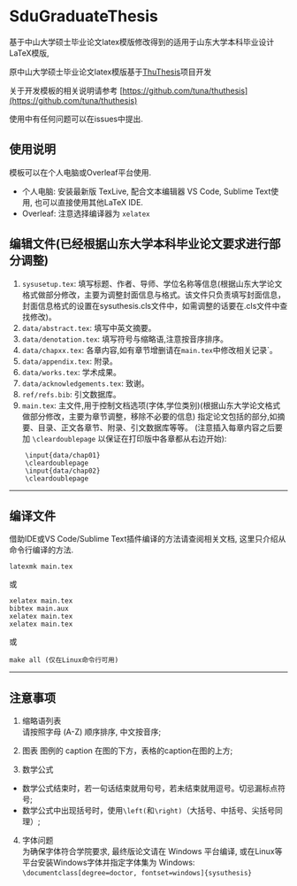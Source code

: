 # SduGraduateThesis

基于中山大学硕士毕业论文latex模版修改得到的适用于山东大学本科毕业设计LaTeX模版, 

原中山大学硕士毕业论文latex模版基于[ThuThesis](https://github.com/tuna/thuthesis)项目开发

关于开发模板的相关说明请参考 [https://github.com/tuna/thuthesis](https://github.com/tuna/thuthesis)

使用中有任何问题可以在issues中提出.

## 使用说明  

模板可以在个人电脑或Overleaf平台使用.

- 个人电脑: 安装最新版 TexLive, 配合文本编辑器 VS Code, Sublime Text使用, 也可以直接使用其他LaTeX IDE.  
- Overleaf: 注意选择编译器为 `xelatex`  

## 编辑文件(已经根据山东大学本科毕业论文要求进行部分调整)
1. `sysusetup.tex`: 填写标题、作者、导师、学位名称等信息(根据山东大学论文格式做部分修改，主要为调整封面信息与格式。该文件只负责填写封面信息，封面信息格式的设置在sysuthesis.cls文件中，如需调整的话要在.cls文件中查找修改)。
2. `data/abstract.tex`: 填写中英文摘要。
3. `data/denotation.tex`: 填写符号与缩略语,注意按音序排序。
4. `data/chapxx.tex`: 各章内容,如有章节增删请在`main.tex`中修改相关记录`。
5. `data/appendix.tex`: 附录。
6. `data/works.tex`: 学术成果。
7. `data/acknowledgements.tex`: 致谢。
8. `ref/refs.bib`: 引文数据库。
9. `main.tex`: 主文件,用于控制文档选项(字体,学位类别)(根据山东大学论文格式做部分修改，主要为章节调整，移除不必要的信息)
指定论文包括的部分,如摘要、目录、正文各章节、附录、引文数据库等等。
(注意插入每章内容之后要加 `\cleardoublepage` 以保证在打印版中各章都从右边开始):  
```
    \input{data/chap01}
    \cleardoublepage
    \input{data/chap02}
    \cleardoublepage
```
---
## 编译文件  

借助IDE或VS Code/Sublime Text插件编译的方法请查阅相关文档, 这里只介绍从命令行编译的方法.

```
latexmk main.tex
```
或
```
xelatex main.tex
bibtex main.aux
xelatex main.tex
xelatex main.tex
```
或
```
make all (仅在Linux命令行可用)
```
---
## 注意事项  

1. 缩略语列表  
请按照字母 (A-Z) 顺序排序, 中文按音序;

2. 图表
图例的 caption 在图的下方，表格的caption在图的上方;

3. 数学公式
- 数学公式结束时，若一句话结束就用句号，若未结束就用逗号。切忌漏标点符号;
- 数学公式中出现括号时，使用`\left(`和`\right)`（大括号、中括号、尖括号同理）;

4. 字体问题  
为确保字体符合学院要求, 最终版论文请在 Windows 平台编译, 或在Linux等平台安装Windows字体并指定字体集为 Windows: 
`\documentclass[degree=doctor, fontset=windows]{sysuthesis}`

